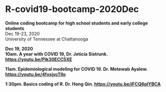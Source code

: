 # R-covid19-bootcamp-2020Dec

**Online coding bootcamp for high school students and early college students** <br> 
Dec 19-23, 2020 <br> 
University of Tennessee at Chattanooga <b> 

Dec 19, 2020 <br> 
10am. A year with COVID 19, Dr. Jeticia Sistrunk. https://youtu.be/Pik30ECC5XE 

11am. Epidemiological modeling for COVID 19. Dr. Metewab Ayalew. https://youtu.be/4fxsjycTIlo 

1:30pm. Basics coding of R.  Dr. Hong Qin. https://youtu.be/iFCQ6plYBCA 
